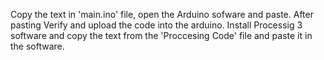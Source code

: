 Copy the text in 'main.ino' file, open the Arduino sofware and paste.
After pasting Verify and upload the code into the arduino.
Install Processig 3 software and copy the text from the 'Proccesing Code' file and paste it in the software.
